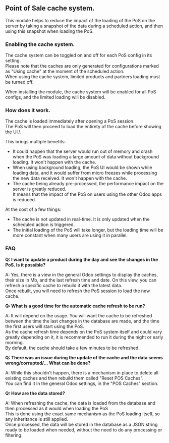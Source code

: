 ## Point of Sale cache system.

This module helps to reduce the impact of the loading of the PoS on the server by 
taking a snapshot of the data during a scheduled action, and then using this snapshot
when loading the PoS.

### Enabling the cache system.

The cache system can be toggled on and off for each PoS config in its setting.\
Please note that the caches are only generated for configurations marked as "Using cache"
at the moment of the scheduled action.\
When using the cache system, limited products and partners loading must be turned off.

When installing the module, the cache system will be enabled for all PoS configs, and
the limited loading will be disabled.

### How does it work.

The cache is loaded immediately after opening a PoS session.\
The PoS will then proceed to load the entirety of the cache before showing the UI.\

This brings multiple benefits:
* It could happen that the server would run out of memory and crash when the PoS was loading
a large amount of data without background loading. It won't happen with the cache.
* When using background loading, the PoS UI would be shown while loading data, and it would suffer
from micro freezes while processing the new data received. It won't happen with the cache.
* The cache being already pre-processed, the performance impact on the server is greatly reduced.\
It means that the impact of the PoS on users using the other Odoo apps is reduced.

At the cost of a few things:
* The cache is not updated in real-time. It is only updated when the scheduled action is triggered.
* The initial loading of the PoS will take longer, but the loading time will be more constant when many users are using it in parallel.

### FAQ

**Q: I want to update a product during the day and see the changes in the PoS. Is it possible?**

A: Yes, there is a view in the general Odoo settings to display the caches, their size in Mb, and the last
refresh time and date.
On this view, you can refresh a specific cache to rebuild it with the latest data.\
Once rebuilt, you will need to refresh the PoS session to load the new cache.

**Q: What is a good time for the automatic cache refresh to be run?**

A: It will depend on the usage. You will want the cache to be refreshed between the time the last changes in
the database are made, and the time the first users will start using the PoS.\
As the cache refresh time depends on the PoS system itself and could vary greatly depending on it, it is
recommended to run it during the night or early morning.\
By default, the cache should take a few minutes to be refreshed.

**Q: There was an issue during the update of the cache and the data seems wrong/corrupted/... What can be done?**

A: While this shouldn't happen, there is a mechanism in place to delete all existing caches and then
rebuild them called "Reset POS Caches".\
You can find it in the general Odoo settings, in the "POS Caches" section.

**Q: How are the data stored?**

A: When refreshing the cache, the data is loaded from the database and then processed as it would when
loading the PoS\
This is done using the exact same mechanism as the PoS loading itself, so any inheritance is still applied.\
Once processed, the data will be stored in the database as a JSON string ready to be loaded when needed, 
without the need to do any processing or filtering.
